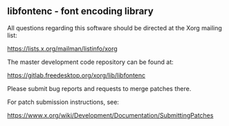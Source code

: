libfontenc - font encoding library
----------------------------------

All questions regarding this software should be directed at the
Xorg mailing list:

  https://lists.x.org/mailman/listinfo/xorg

The master development code repository can be found at:

  https://gitlab.freedesktop.org/xorg/lib/libfontenc

Please submit bug reports and requests to merge patches there.

For patch submission instructions, see:

  https://www.x.org/wiki/Development/Documentation/SubmittingPatches

